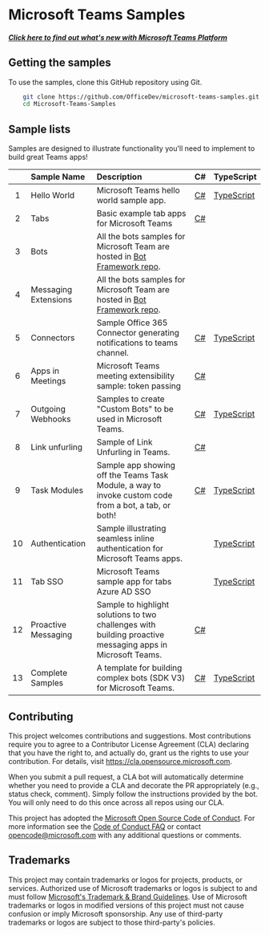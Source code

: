 # Microsoft Teams Samples
##### [Click here to find out what's new with Microsoft Teams Platform](https://docs.microsoft.com/microsoftteams/platform/whats-new)

## Getting the samples

To use the samples, clone this GitHub repository using Git.

```bash
    git clone https://github.com/OfficeDev/microsoft-teams-samples.git
    cd Microsoft-Teams-Samples
```

## Sample lists

Samples are designed to illustrate functionality you'll need to implement to build great Teams apps!

|    | Sample Name        | Description                                                                      | C#    | TypeScript   |
|:--:|:-------------------|:---------------------------------------------------------------------------------|:--------|:-------------|
|1|Hello World            | Microsoft Teams hello world sample app.                                                               |[C#][hello-world#cs]     |[TypeScript][hello-world#ts]
|2|Tabs                    | Basic example tab apps for Microsoft Teams                                                               |[C#][tab#cs]     |
|3|Bots                   | All the bots samples for Microsoft Team are hosted in [Bot Framework repo][bf].          | |
|4|Messaging Extensions    | All the bots samples for Microsoft Team are hosted in [Bot Framework repo][bf].  | |
|5|Connectors             | Sample Office 365 Connector generating notifications to teams channel.                              |[C#][connector#cs]       |[TypeScript][connector#ts]
|6|Apps in Meetings        | Microsoft Teams meeting extensibility sample: token passing |[C#][app-in-meeting#cs]     |
|7|Outgoing Webhooks       | Samples to create "Custom Bots" to be used in Microsoft Teams.                                        |[C#][outgoing-webhook#cs]|[TypeScript][outgoing-webhook#ts]
|8|Link unfurling         | Sample of Link Unfurling in Teams.                                      |[C#][link-unfurl#cs]        |
|9|Task Modules            | Sample app showing off the Teams Task Module, a way to invoke custom code from a bot, a tab, or both! |[C#][task-module#cs]     |[TypeScript][task-module#ts]
|10|Authentication         | Sample illustrating seamless inline authentication for Microsoft Teams apps.                      | | [TypeScript][auth#ts]
|11|Tab SSO                | Microsoft Teams sample app for tabs Azure AD SSO                                      | | [TypeScript][tab-sso#ts]
|12|Proactive Messaging    | Sample to highlight solutions to two challenges with building proactive messaging apps in Microsoft Teams.                                      |[C#][proactive-msg#cs]        |
|13|Complete Samples       | A template for building complex bots (SDK V3) for Microsoft Teams.                                      |[C#][complete#cs]        |[TypeScript][complete#ts]


[hello-world#cs]:csharp/hello-world
[hello-world#ts]:nodejs/hello-world

[tab#cs]:csharp/tabs

[connector#cs]:csharp/connector
[connector#ts]:nodejs/connector

[auth#ts]:nodejs/auth

[task-module#cs]:csharp/task-module
[task-module#ts]:nodejs/task-module

[complete#cs]:csharp/complete-sample
[complete#ts]:nodejs/complete-sample

[outgoing-webhook#cs]:csharp/outgoing-webhook
[outgoing-webhook#ts]:nodejs/outgoing-webhook

[link-unfurl#cs]:csharp/link-unfurl

[tab-sso#ts]:nodejs/tab-sso

[proactive-msg#cs]:csharp/link-unfurl

[app-in-meeting#cs]:csharp/app-in-meeting

[bf]:https://github.com/microsoft/BotBuilder-Samples#teams-samples



## Contributing

This project welcomes contributions and suggestions.  Most contributions require you to agree to a
Contributor License Agreement (CLA) declaring that you have the right to, and actually do, grant us
the rights to use your contribution. For details, visit https://cla.opensource.microsoft.com.

When you submit a pull request, a CLA bot will automatically determine whether you need to provide
a CLA and decorate the PR appropriately (e.g., status check, comment). Simply follow the instructions
provided by the bot. You will only need to do this once across all repos using our CLA.

This project has adopted the [Microsoft Open Source Code of Conduct](https://opensource.microsoft.com/codeofconduct/).
For more information see the [Code of Conduct FAQ](https://opensource.microsoft.com/codeofconduct/faq/) or
contact [opencode@microsoft.com](mailto:opencode@microsoft.com) with any additional questions or comments.

## Trademarks

This project may contain trademarks or logos for projects, products, or services. Authorized use of Microsoft 
trademarks or logos is subject to and must follow 
[Microsoft's Trademark & Brand Guidelines](https://www.microsoft.com/en-us/legal/intellectualproperty/trademarks/usage/general).
Use of Microsoft trademarks or logos in modified versions of this project must not cause confusion or imply Microsoft sponsorship.
Any use of third-party trademarks or logos are subject to those third-party's policies.

